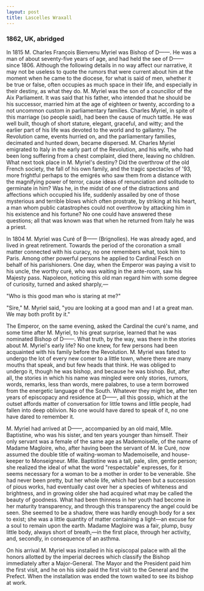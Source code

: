 ```yaml
---
layout: post
title: Lascelles Wraxall
---
```

### 1862, UK, abridged

In 1815 M. Charles François Bienvenu Myriel was Bishop of D——. He was a man of about seventy-five years of age, and had held the see of D—— since 1806. Although the following details in no way affect our narrative, it may not be useless to quote the rumors that were current about him at the moment when he came to the diocese, for what is said of men, whether it be true or false, often occupies as much space in their life, and especially in their destiny, as what they do. M. Myriel was the son of a councillor of the Aix Parliament. It was said that his father, who intended that he should be his successor, married him at the age of eighteen or twenty, according to a not uncommon custom in parliamentary families. Charles Myriel, in spite of this marriage (so people said), had been the cause of much tattle. He was well built, though of short stature, elegant, graceful, and witty; and the earlier part of his life was devoted to the world and to gallantry. The Revolution came, events hurried on, and the parliamentary families, decimated and hunted down, became dispersed. M. Charles Myriel emigrated to Italy in the early part of the Revolution, and his wife, who had been long suffering from a chest complaint, died there, leaving no children. What next took place in M. Myriel's destiny? Did the overthrow of the old French society, the fall of his own family, and the tragic spectacles of '93, more frightful perhaps to the emigrés who saw them from a distance with the magnifying power of terror, cause ideas of renunciation and solitude to germinate in him? Was he, in the midst of one of the distractions and affections which occupied his life, suddenly assailed by one of those mysterious and terrible blows which often prostrate, by striking at his heart, a man whom public catastrophes could not overthrow by attacking him in his existence and his fortune? No one could have answered these questions; all that was known was that when he returned from Italy he was a priest.

In 1804 M. Myriel was Curé of B—— (Brignolles). He was already aged, and lived in great retirement. Towards the period of the coronation a small matter connected with his curacy, no one remembers what, took him to Paris. Among other powerful persons he applied to Cardinal Fesch on behalf of his parishioners. One day, when the Emperor was paying a visit to his uncle, the worthy curé, who was waiting in the ante-room, saw his Majesty pass. Napoleon, noticing this old man regard him with some degree of curiosity, turned and asked sharply,—

"Who is this good man who is staring at me?"

"Sire," M. Myriel said, "you are looking at a good man and I at a great man. We may both profit by it."

The Emperor, on the same evening, asked the Cardinal the curé's name, and some time after M. Myriel, to his great surprise, learned that he was nominated Bishop of D——. What truth, by the way, was there in the stories about M. Myriel's early life? No one knew, for few persons had been acquainted with his family before the Revolution. M. Myriel was fated to undergo the lot of every new comer to a little town, where there are many mouths that speak, and but few heads that think. He was obliged to undergo it, though he was bishop, and because he was bishop. But, after all, the stories in which his name was mingled were only stories, rumors, words, remarks, less than words, mere palabres, to use a term borrowed from the energetic language of the South. Whatever they might be, after ten years of episcopacy and residence at D——, all this gossip, which at the outset affords matter of conversation for little towns and little people, had fallen into deep oblivion. No one would have dared to speak of it, no one have dared to remember it.

M. Myriel had arrived at D——, accompanied by an old maid, Mlle. Baptistine, who was his sister, and ten years younger than himself. Their only servant was a female of the same age as Mademoiselle, of the name of Madame Magloire, who, after having been the servant of M. le Curé, now assumed the double title of waiting-woman to Mademoiselle, and house-keeper to Monseigneur. Mlle. Baptistine was a tall, pale, slim, gentle person; she realized the ideal of what the word "respectable" expresses, for it seems necessary for a woman to be a mother in order to be venerable. She had never been pretty, but her whole life, which had been but a succession of pious works, had eventually cast over her a species of whiteness and brightness, and in growing older she had acquired what may be called the beauty of goodness. What had been thinness in her youth had become in her maturity transparency, and through this transparency the angel could be seen. She seemed to be a shadow, there was hardly enough body for a sex to exist; she was a little quantity of matter containing a light—an excuse for a soul to remain upon the earth. Madame Magloire was a fair, plump, busy little body, always short of breath,—in the first place, through her activity, and, secondly, in consequence of an asthma.

On his arrival M. Myriel was installed in his episcopal palace with all the honors allotted by the imperial decrees which classify the Bishop immediately after a Major-General. The Mayor and the President paid him the first visit, and he on his side paid the first visit to the General and the Prefect. When the installation was ended the town waited to see its bishop at work.
